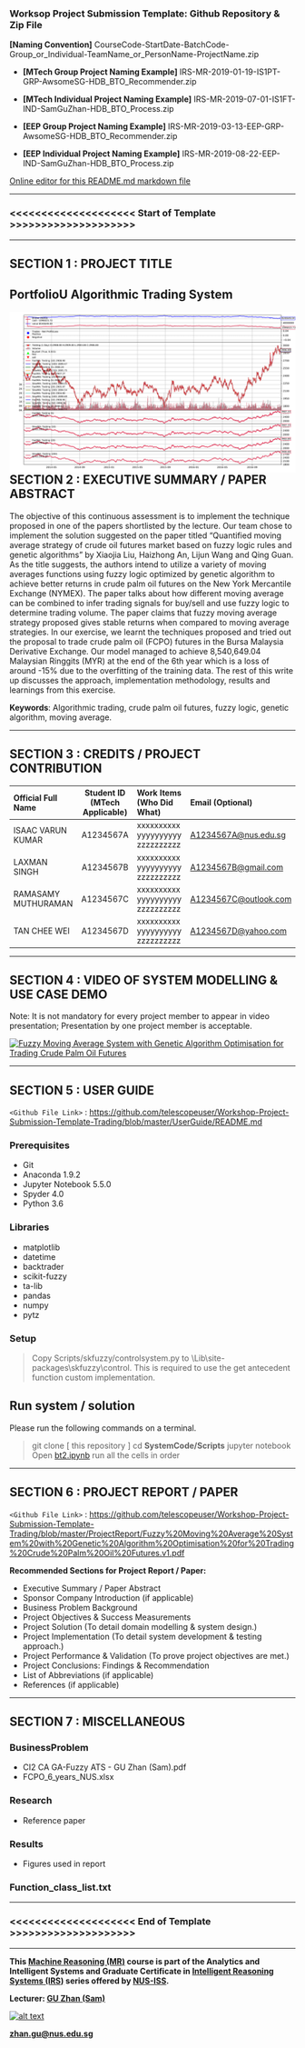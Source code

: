 ﻿### Worksop Project Submission Template: Github Repository & Zip File

**[Naming Convention]** CourseCode-StartDate-BatchCode-Group_or_Individual-TeamName_or_PersonName-ProjectName.zip

* **[MTech Group Project Naming Example]** IRS-MR-2019-01-19-IS1PT-GRP-AwsomeSG-HDB_BTO_Recommender.zip

* **[MTech Individual Project Naming Example]** IRS-MR-2019-07-01-IS1FT-IND-SamGuZhan-HDB_BTO_Process.zip

* **[EEP Group Project Naming Example]** IRS-MR-2019-03-13-EEP-GRP-AwsomeSG-HDB_BTO_Recommender.zip

* **[EEP Individual Project Naming Example]** IRS-MR-2019-08-22-EEP-IND-SamGuZhan-HDB_BTO_Process.zip

[Online editor for this README.md markdown file](https://pandao.github.io/editor.md/en.html "pandao")

---

### <<<<<<<<<<<<<<<<<<<< Start of Template >>>>>>>>>>>>>>>>>>>>

---

## SECTION 1 : PROJECT TITLE
## PortfolioU Algorithmic Trading System

<img src="Miscellaneous/Results/graphfinalRun.png"
     style="float: left; margin-right: 0px;" />

---
## SECTION 2 : EXECUTIVE SUMMARY / PAPER ABSTRACT
The objective of this continuous assessment is to implement the technique proposed in one of the papers shortlisted by the lecture. Our team chose to implement the solution suggested on the paper titled “Quantified moving average strategy of crude oil futures market based on fuzzy logic rules and genetic algorithms” by Xiaojia Liu, Haizhong An, Lijun Wang and Qing Guan. As the title suggests, the authors intend to utilize a variety of moving averages functions using fuzzy logic optimized by genetic algorithm to achieve better returns in crude palm oil futures on the New York Mercantile Exchange (NYMEX). The paper talks about how different moving average can be combined to infer trading signals for buy/sell and use fuzzy logic to determine trading volume. The paper claims that fuzzy moving average strategy proposed gives stable returns when compared to moving average strategies. In our exercise, we learnt the techniques proposed and tried out the proposal to trade crude palm oil (FCPO) futures in the Bursa Malaysia Derivative Exchange. Our model managed to achieve 8,540,649.04 Malaysian Ringgits (MYR) at the end of the 6th year which is a loss of around -15% due to the overfitting of the training data. The rest of this write up discusses the approach, implementation methodology, results and learnings from this exercise. 

**Keywords**: Algorithmic trading, crude palm oil futures, fuzzy logic, genetic algorithm, moving average. 

---
## SECTION 3 : CREDITS / PROJECT CONTRIBUTION

| Official Full Name  | Student ID (MTech Applicable)  | Work Items (Who Did What) | Email (Optional) |
| :------------ |:---------------:| :-----| :-----|
| ISAAC VARUN KUMAR | A1234567A | xxxxxxxxxx yyyyyyyyyy zzzzzzzzzz| A1234567A@nus.edu.sg |
| LAXMAN SINGH | A1234567B | xxxxxxxxxx yyyyyyyyyy zzzzzzzzzz| A1234567B@gmail.com |
| RAMASAMY MUTHURAMAN | A1234567C | xxxxxxxxxx yyyyyyyyyy zzzzzzzzzz| A1234567C@outlook.com |
| TAN CHEE WEI | A1234567D | xxxxxxxxxx yyyyyyyyyy zzzzzzzzzz| A1234567D@yahoo.com |

---
## SECTION 4 : VIDEO OF SYSTEM MODELLING & USE CASE DEMO

Note: It is not mandatory for every project member to appear in video presentation; Presentation by one project member is acceptable.

[![Fuzzy Moving Average System with Genetic Algorithm Optimisation for Trading Crude Palm Oil Futures](http://img.youtube.com/vi/c-SQBHtVb8Y/0.jpg)](https://youtu.be/c-SQBHtVb8Y "Fuzzy Moving Average System with Genetic Algorithm Optimisation for Trading Crude Palm Oil Futures")

---
## SECTION 5 : USER GUIDE

`<Github File Link>` : <https://github.com/telescopeuser/Workshop-Project-Submission-Template-Trading/blob/master/UserGuide/README.md>

### Prerequisites
* Git
* Anaconda 1.9.2
* Jupyter Notebook 5.5.0
* Spyder 4.0
* Python 3.6

### Libraries
* matplotlib
* datetime  
* backtrader
* scikit-fuzzy
* ta-lib
* pandas
* numpy
* pytz

### Setup
> Copy Scripts/skfuzzy/controlsystem.py to <Anaconda Installation Folder>\Lib\site-packages\skfuzzy\control. This is required to use the get antecedent function custom implementation.

## Run system / solution
Please run the following commands on a terminal.
> git clone [ this repository ]
> cd **SystemCode/Scripts**
> jupyter notebook
> Open [bt2.ipynb](https://github.com/telescopeuser/Workshop-Project-Submission-Template-Trading/blob/master/SystemCode/Scripts/bt2.ipynb)
> run all the cells in order

---
## SECTION 6 : PROJECT REPORT / PAPER

`<Github File Link>` : <https://github.com/telescopeuser/Workshop-Project-Submission-Template-Trading/blob/master/ProjectReport/Fuzzy%20Moving%20Average%20System%20with%20Genetic%20Algorithm%20Optimisation%20for%20Trading%20Crude%20Palm%20Oil%20Futures.v1.pdf>

**Recommended Sections for Project Report / Paper:**
- Executive Summary / Paper Abstract
- Sponsor Company Introduction (if applicable)
- Business Problem Background
- Project Objectives & Success Measurements
- Project Solution (To detail domain modelling & system design.)
- Project Implementation (To detail system development & testing approach.)
- Project Performance & Validation (To prove project objectives are met.)
- Project Conclusions: Findings & Recommendation
- List of Abbreviations (if applicable)
- References (if applicable)

---
## SECTION 7 : MISCELLANEOUS

### BusinessProblem
* CI2 CA GA-Fuzzy ATS - GU Zhan (Sam).pdf
* FCPO_6_years_NUS.xlsx

### Research
* Reference paper

### Results
* Figures used in report

### Function_class_list.txt

---

### <<<<<<<<<<<<<<<<<<<< End of Template >>>>>>>>>>>>>>>>>>>>

---

**This [Machine Reasoning (MR)](https://www.iss.nus.edu.sg/executive-education/course/detail/machine-reasoning "Machine Reasoning") course is part of the Analytics and Intelligent Systems and Graduate Certificate in [Intelligent Reasoning Systems (IRS)](https://www.iss.nus.edu.sg/stackable-certificate-programmes/intelligent-systems "Intelligent Reasoning Systems") series offered by [NUS-ISS](https://www.iss.nus.edu.sg "Institute of Systems Science, National University of Singapore").**

**Lecturer: [GU Zhan (Sam)](https://www.iss.nus.edu.sg/about-us/staff/detail/201/GU%20Zhan "GU Zhan (Sam)")**

[![alt text](https://www.iss.nus.edu.sg/images/default-source/About-Us/7.6.1-teaching-staff/sam-website.tmb-.png "Let's check Sam' profile page")](https://www.iss.nus.edu.sg/about-us/staff/detail/201/GU%20Zhan)

**zhan.gu@nus.edu.sg**
